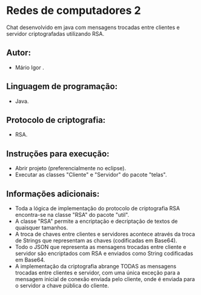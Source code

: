 # Redes de computadores 2

Chat desenvolvido em java com mensagens trocadas entre clientes e servidor criptografadas utilizando RSA.

## Autor: 
- Mário Igor .

## Linguagem de programação: 
- Java.

## Protocolo de criptografia:
- RSA.

## Instruções para execução: 
- Abrir projeto (preferencialmente no eclipse).
- Executar as classes "Cliente" e "Servidor" do pacote "telas".

## Informações adicionais: 
- Toda a lógica de implementação do protocolo de criptografia RSA encontra-se na classe "RSA" do pacote "util".
- A classe "RSA" permite a encriptação e decriptação de textos de quaisquer tamanhos.
- A troca de chaves entre clientes e servidores acontece através da troca de Strings que representam as chaves (codificadas em Base64).
- Todo o JSON que representa as mensagens trocadas entre cliente e servidor são encriptados com RSA e enviados como String codificadas em Base64.
- A implementação da criptografia abrange TODAS as mensagens trocadas entre clientes e servidor, com uma única exceção para a mensagem inicial de conexão enviada pelo cliente, onde é enviada para o servidor a chave pública do cliente.